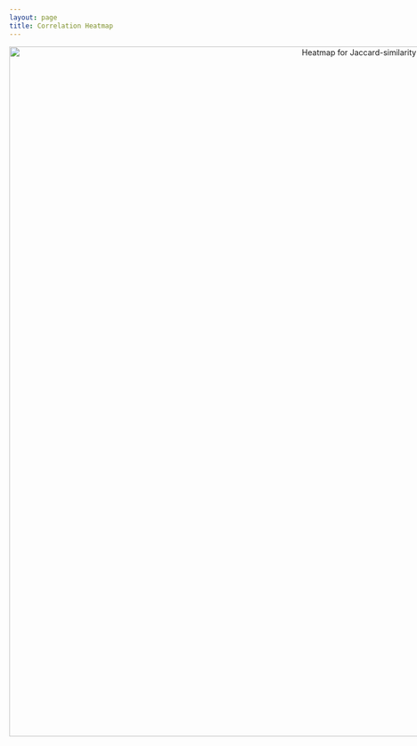 ```yaml
---
layout: page
title: Correlation Heatmap
---
```


<div style="height: 1240px; width: 1240px; margin:0 auto;">
    <a href="https://plot.ly/~hpsilva/34/" target="_blank" style="display: block; text-align: center;"><img src="https://plot.ly/~hpsilva/34.png" alt="Heatmap for Jaccard-similarity" style="max-width: 100%;width: 1240px;"  width="1240" onerror="this.onerror=null;this.src='https://plot.ly/404.png';" /></a>
    <script data-plotly="hpsilva:34"  src="https://plot.ly/embed.js" async></script>
</div>
